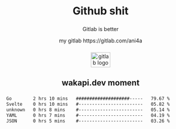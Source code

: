 <h1 align="center">Github shit</h1>

###

<p align="center">Gitlab is better</p>

<p align="center">my gitlab https://gitlab.com/ani4a</p>

###

<div align="center">
  <img src="https://cdn.jsdelivr.net/gh/devicons/devicon/icons/gitlab/gitlab-original.svg" height="40" width="52" alt="gitlab logo"  />
</div>

###

<h2 align="center">wakapi.dev moment</h2>

###

<!--START_SECTION:waka-->

```txt
Go        2 hrs 10 mins   ####################-----   79.67 %
Svelte    0 hrs 10 mins   #------------------------   05.82 %
unknown   0 hrs 8 mins    #------------------------   05.14 %
YAML      0 hrs 7 mins    #------------------------   04.19 %
JSON      0 hrs 5 mins    #------------------------   03.26 %
```

<!--END_SECTION:waka-->

###
